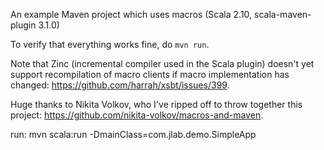 An example Maven project which uses macros (Scala 2.10, scala-maven-plugin 3.1.0)

To verify that everything works fine, do `mvn run`.

Note that Zinc (incremental compiler used in the Scala plugin) doesn't yet support recompilation of macro clients if macro implementation has changed: https://github.com/harrah/xsbt/issues/399.

Huge thanks to Nikita Volkov, who I've ripped off to throw together this
project: https://github.com/nikita-volkov/macros-and-maven.

run:
	mvn scala:run -DmainClass=com.jlab.demo.SimpleApp

